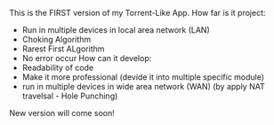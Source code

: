 This is the FIRST version of my Torrent-Like App.
How far is it project:
+ Run in multiple devices in local area network (LAN)
+ Choking Algorithm
+ Rarest First ALgorithm
+ No error occur
How can it develop:
+ Readability of code
+ Make it more professional (devide it into multiple specific module)
+ run in multiple devices in wide area network (WAN) (by apply NAT travelsal - Hole Punching)

New version will come soon!
